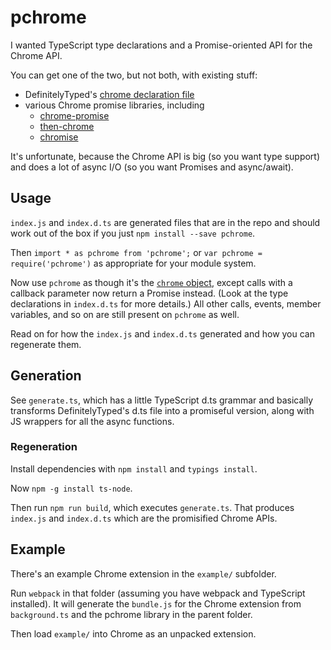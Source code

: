 # pchrome

I wanted TypeScript type declarations and a Promise-oriented API for the Chrome
API.

You can get one of the two, but not both, with existing stuff:

- DefinitelyTyped's [chrome declaration file](https://github.com/DefinitelyTyped/DefinitelyTyped/blob/master/chrome/chrome.d.ts)
- various Chrome promise libraries, including
  - [chrome-promise](https://github.com/tfoxy/chrome-promise)
  - [then-chrome](https://github.com/acvetkov/then-chrome)
  - [chromise](https://github.com/alexeykuzmin/chromise)

It's unfortunate, because the Chrome API is big (so you want type support) and
does a lot of async I/O (so you want Promises and async/await).

## Usage

`index.js` and `index.d.ts` are generated files that are in the repo and
should work out of the box if you just `npm install --save pchrome`.

Then `import * as pchrome from 'pchrome';` or `var pchrome = require('pchrome')`
as appropriate for your module system.

Now use `pchrome` as though it's the [`chrome`
object](https://developer.chrome.com/extensions/api_index), except calls with a
callback parameter now return a Promise instead. (Look at the type declarations
in `index.d.ts` for more details.) All other calls, events, member variables,
and so on are still present on `pchrome` as well.

Read on for how the `index.js` and `index.d.ts` generated and how you can
regenerate them.

## Generation

See `generate.ts`, which has a little TypeScript d.ts grammar and basically
transforms DefinitelyTyped's d.ts file into a promiseful version, along with JS
wrappers for all the async functions.

### Regeneration

Install dependencies with `npm install` and `typings install`.

Now `npm -g install ts-node`.

Then run `npm run build`, which executes `generate.ts`. That produces
`index.js` and `index.d.ts` which are the promisified Chrome APIs.

## Example

There's an example Chrome extension in the `example/` subfolder.

Run `webpack` in that folder (assuming you have webpack and TypeScript
installed).  It will generate the `bundle.js` for the Chrome extension
from `background.ts` and the pchrome library in the parent folder.

Then load `example/` into Chrome as an unpacked extension.
